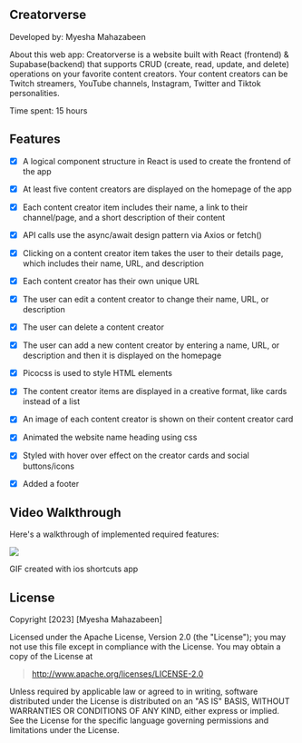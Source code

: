 ## Creatorverse
Developed by: Myesha Mahazabeen

About this web app: Creatorverse is a website built with React (frontend) & Supabase(backend) that supports CRUD (create, read, update, and delete) operations on your favorite content creators. Your content creators can be Twitch streamers, YouTube channels, Instagram, Twitter and Tiktok personalities.

Time spent: 15 hours

## Features


 - [x] A logical component structure in React is used to create the frontend of the app
 
 - [x] At least five content creators are displayed on the homepage of the app
 
 - [x] Each content creator item includes their name, a link to their channel/page, and a short description of their content
 
 - [x] API calls use the async/await design pattern via Axios or fetch()
 
 - [x] Clicking on a content creator item takes the user to their details page, which includes their name, URL, and description
 
 - [x] Each content creator has their own unique URL
 
 - [x] The user can edit a content creator to change their name, URL, or description
 
 - [x] The user can delete a content creator
 
 - [x] The user can add a new content creator by entering a name, URL, or description and then it is displayed on the homepage

 - [x] Picocss is used to style HTML elements
      
 - [x] The content creator items are displayed in a creative format, like cards instead of a list
      
 - [x] An image of each content creator is shown on their content creator card
      
 - [x] Animated the website name heading using css
       
 - [x] Styled with hover over effect on the creator cards and social buttons/icons
       
 - [x] Added a footer

 ## Video Walkthrough

Here's a walkthrough of implemented required features:

![](https://github.com/Myesha-Mahazabeen/creatorverse/blob/master/creatorverse.gif)
 
 GIF created with ios shortcuts app
 
 ## License

Copyright [2023] [Myesha Mahazabeen]

Licensed under the Apache License, Version 2.0 (the "License"); you may not use this file except in compliance with the License. You may obtain a copy of the License at

> http://www.apache.org/licenses/LICENSE-2.0

Unless required by applicable law or agreed to in writing, software distributed under the License is distributed on an "AS IS" BASIS, WITHOUT WARRANTIES OR CONDITIONS OF ANY KIND, either express or implied. See the License for the specific language governing permissions and limitations under the License.

